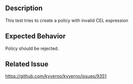 ## Description

This test tries to create a policy with invalid CEL expression
## Expected Behavior

Policy should be rejected.

## Related Issue

https://github.com/kyverno/kyverno/issues/9351
